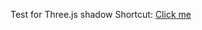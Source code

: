 Test for Three.js shadow
Shortcut: <a href="https://undefinedcpp.github.io/threejs/shadow/index.html">Click me</a>
